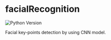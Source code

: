 # facialRecognition
![Python Version](https://img.shields.io/badge/Python-v3.6-blue)

Facial key-points detection by using CNN model.
